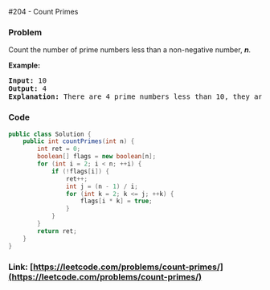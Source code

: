 #204 - Count Primes

### Problem
<p>Count the number of prime numbers less than a non-negative number, <b><i>n</i></b>.</p>

<p><strong>Example:</strong></p>

<pre>
<strong>Input:</strong> 10
<strong>Output:</strong> 4
<strong>Explanation:</strong> There are 4 prime numbers less than 10, they are 2, 3, 5, 7.
</pre>


### Code
```java
public class Solution {
    public int countPrimes(int n) {
        int ret = 0;
        boolean[] flags = new boolean[n];
        for (int i = 2; i < n; ++i) {
            if (!flags[i]) {
                ret++;
                int j = (n - 1) / i;
                for (int k = 2; k <= j; ++k) {
                    flags[i * k] = true;
                }
            }
        }
        return ret;
    }
}
```
### Link: [https://leetcode.com/problems/count-primes/](https://leetcode.com/problems/count-primes/)
